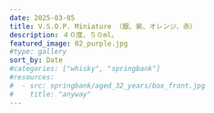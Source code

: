 ```yaml
---
date: 2025-03-05
title: V.S.O.P. Miniature （銀、紫、オレンジ、赤）
description: ４０度、５０ml。
featured_image: 02_purple.jpg
#type: gallery
sort_by: Date
#categories: ["whisky", "springbank"]
#resources:
#  - src: springbank/aged_32_years/box_front.jpg
#    title: "anyway"
---
```

